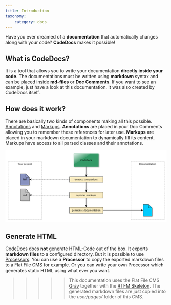 ```yaml
---
title: Introduction
taxonomy:
    category: docs
---
```


Have you ever dreamed of a **documentation** that automatically changes along with your code?
**CodeDocs** makes it possible!

## What is CodeDocs?

It is a tool that allows you to write your documentation **directly inside your code**.
The documentations must be written using **markdown** syntax and can be placed
inside **md-files** or **Doc Comments**.
If you want to see an example, just have a look at this documentation.
It was also created by CodeDocs itself.


## How does it work?

There are basically two kinds of components making all this possible.
[Annotations](/usage/annotations) and [Markups](/usage/markups).
**Annotations** are placed in your Doc Comments allowing you to remember these references for later use.
**Markups** are placed in your markdown documentation to dynamically fill its content.
Markups have access to all parsed classes and their annotations.

![Flow](flow.png)


## Generate HTML

CodeDocs does **not** generate HTML-Code out of the box. It exports **markdown files** to a configured directory.
But it is possible to use [Processors](/usage/processors).
You can use a **Processor** to copy the exported markdown files to a Flat File CMS for example.
Or you can write your own Processor which generates static HTML using what ever you want.

>>>>> This documentation uses the Flat File CMS [Grav](https://getgrav.org/)
>>>>> together with the [RTFM Skeleton](https://github.com/getgrav/grav-skeleton-rtfm-site).
>>>>> The generated markdown files are just copied into the _user/pages/_ folder of this CMS.

